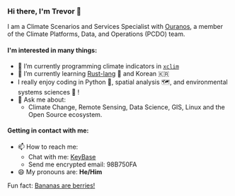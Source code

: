 ### Hi there, I'm Trevor 👋

I am a Climate Scenarios and Services Specialist with [Ouranos](https://www.ouranos.ca/en),
a member of the Climate Platforms, Data, and Operations (PCDO) team.

#### I'm interested in many things:

- 🔭 I’m currently programming climate indicators in [`xclim`](https://github.com/Ouranosinc/xclim)
- 🌱 I’m currently learning [Rust-lang](https://www.rust-lang.org) 🦀 and Korean 🇰🇷
- I really enjoy coding in Python 🐍, spatial analysis 🗺️, and environmental systems sciences 🌳 !
- 💬 Ask me about:
  - Climate Change, Remote Sensing, Data Science, GIS, Linux and the Open Source ecosystem.

####  Getting in contact with me:
- 📫 How to reach me: 
  - Chat with me: [KeyBase](https://keybase.io/Zeitsperre/chat)
  - Send me encrypted email: 98B750FA
- 😄 My pronouns are: **He/Him**

Fun fact: [Bananas are berries!](https://en.wikipedia.org/wiki/Banana)

[comment]: <> (- 🤔 I’m looking for help with ...)
[comment]: <> (- 👯 I’m looking to collaborate on ...)
